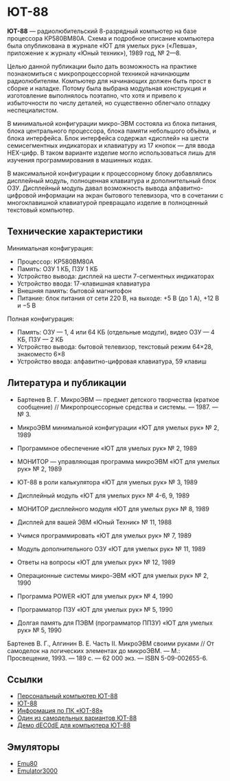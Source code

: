 # ЮТ-88

**ЮТ-88** — радиолюбительский 8-разрядный компьютер на базе процессора КР580ВМ80А. Схема и подробное описание компьютера была опубликована в журнале «ЮТ для умелых рук» («Левша», приложение к журналу «Юный техник»), 1989 год, № 2—8.

Целью данной публикации было дать возможность на практике познакомиться с микропроцессорной техникой начинающим радиолюбителям. Компьютер для начинающих должен быть прост в сборке и наладке. Потому была выбрана модульная конструкция и изготовление выполнялось поэтапно, что хотя и привело к избыточности по числу деталей, но существенно облегчало отладку неспециалистом.

В минимальной конфигурации микро-ЭВМ состояла из блока питания, блока центрального процессора, блока памяти небольшого объёма, и блока интерфейса. Блок интерфейса содержал «дисплей» на шести семисегментных индикаторах и клавиатуру из 17 кнопок — для ввода HEX-цифр. В таком варианте изделие могло использоваться лишь для изучения программирования в машинных кодах.

В максимальной конфигурации к процессорному блоку добавлялись дисплейный модуль, полноценная клавиатура и дополнительный блок ОЗУ. Дисплейный модуль давал возможность вывода алфавитно-цифровой информации на экран бытового телевизора, что в сочетании с многоклавишной клавиатурой превращало изделие в полноценный текстовый компьютер.

## Технические характеристики

Минимальная конфигурация:

* Процессор: КР580ВМ80А
* Память: ОЗУ 1 КБ, ПЗУ 1 КБ
* Устройство вывода: дисплей на шести 7-сегментных индикаторах
* Устройство ввода: 17-клавишная клавиатура
* Внешняя память: бытовой магнитофон
* Питание: блок питания от сети 220 В, на выходе: +5 В (до 1 А), +12 В и −5 В

Полная конфигурация:
* Память: ОЗУ — 1, 4 или 64 КБ (отдельные модули), видео ОЗУ — 4 КБ, ПЗУ — 2 КБ
* Устройство вывода: бытовой телевизор, текстовый режим 64×28, знакоместо 6×8
* Устройство ввода: алфавитно-цифровая клавиатура, 59 клавиш

## Литература и публикации

* Бартенев В. Г. МикроЭВМ — предмет детского творчества (краткое сообщение) // Микропроцессорные средства и системы. — 1987. — № 3.

* МикроЭВМ минимальной конфигурации	«ЮТ для умелых рук» № 2, 1989
* Программное обеспечение	«ЮТ для умелых рук» № 2, 1989
* МОНИТОР — управляющая программа микроЭВМ	«ЮТ для умелых рук» № 2, 1989
* ЮТ-88 в роли калькулятора	«ЮТ для умелых рук» № 3, 1989
* Дисплейный модуль	«ЮТ для умелых рук» № 4-6, 9, 1989
* МОНИТОР дисплейного модуля	«ЮТ для умелых рук» № 8, 1989
* Дисплей для вашей ЭВМ	«Юный Техник» № 11, 1988
* Учимся программировать	«ЮТ для умелых рук» № 7, 1989
* Модуль дополнительного ОЗУ	«ЮТ для умелых рук» № 11, 1989
* Ответы на вопросы	«ЮТ для умелых рук» № 12, 1989
* Операционные системы микро-ЭВМ	«ЮТ для умелых рук» № 2, 1990
* Программа POWER	«ЮТ для умелых рук» № 4, 1990
* Программатор ПЗУ	«ЮТ для умелых рук» № 5, 1990
* Долгая память для ПЭВМ (программатор ППЗУ)	«ЮТ для умелых рук» № 5, 1990

Бартенев В. Г., Алгинин В. Е. Часть II. МикроЭВМ своими руками // От самоделок на логических элементах до микроЭВМ. — М.: Просвещение, 1993. — 189 с. — 62 000 экз. — ISBN 5-09-002655-6.

## Ссылки

* [Персональный компьютер ЮТ-88](http://jtdigest.narod.ru/kollection/ut88/ut88.htm)
* [ЮТ-88](https://web.archive.org/web/20071009201519/http://retro.bip.ru/UT88/Index.html)
* [Информация по ПК «ЮТ-88»](http://emu80.org/dev/dev_y.html)
* [Один из самодельных вариантов ЮТ-88](http://zxbyte.ru/ut88.htm)
* [Демо dEC0dE для компьютера ЮТ-88](https://www.youtube.com/watch?v=qaTApC_1bG0)

## Эмуляторы
* [Emu80](https://emu80.org/)
* [Emulator3000](http://www.emulator3000.org/rus-e3.htm)
